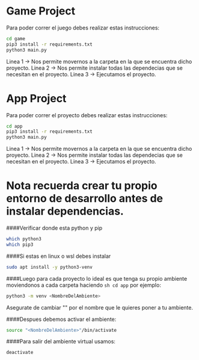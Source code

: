 # Game Project

Para poder correr el juego debes realizar estas instrucciones:

```sh
cd game
pip3 install -r requirements.txt
python3 main.py
```

Linea 1 -> Nos permite movernos a la carpeta en la que se encuentra dicho proyecto.
Linea 2 -> Nos permite instalar todas las dependecias que se necesitan en el proyecto.
Linea 3 -> Ejecutamos el proyecto.

# App Project

Para poder correr el proyecto debes realizar estas instrucciones:

```sh
cd app
pip3 install -r requirements.txt
python3 main.py
```

Linea 1 -> Nos permite movernos a la carpeta en la que se encuentra dicho proyecto.
Linea 2 -> Nos permite instalar todas las dependecias que se necesitan en el proyecto.
Linea 3 -> Ejecutamos el proyecto.



# Nota recuerda crear tu propio entorno de desarrollo antes de instalar dependencias.

####Verificar donde esta python y pip

```sh
which python3
which pip3
```

####Si estas en linux o wsl debes instalar

```sh
sudo apt install -y python3-venv
```

####Luego para cada proyecto lo ideal es que tenga su propio ambiente moviendonos a cada carpeta haciendo ```sh cd app``` por ejemplo:

```sh
python3 -m venv <NombreDelAmbiente>
```
Asegurate de cambiar "<NombreDelAmbiente>" por el nombre que le quieres poner a tu ambiente.

####Despues debemos activar el ambiente:

```sh
source "<NombreDelAmbiente>"/bin/activate
```

####Para salir del ambiente virtual usamos:

```sh
deactivate
```